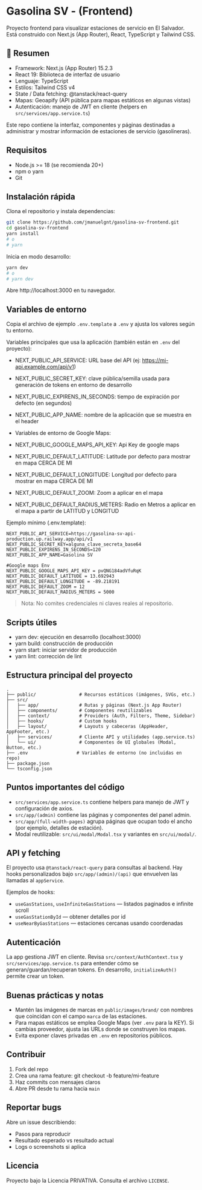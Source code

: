 # Gasolina SV - (Frontend)

Proyecto frontend para visualizar estaciones de servicio en El Salvador. Está construido con Next.js (App Router), React, TypeScript y Tailwind CSS.

## 🔎 Resumen

- Framework: Next.js (App Router) 15.2.3
- React 19: Biblioteca de interfaz de usuario
- Lenguaje: TypeScript
- Estilos: Tailwind CSS v4
- State / Data fetching: @tanstack/react-query
- Mapas: Geoapify (API pública para mapas estáticos en algunas vistas)
- Autenticación: manejo de JWT en cliente (helpers en `src/services/app.service.ts`)

Este repo contiene la interfaz, componentes y páginas destinadas a administrar y mostrar información de estaciones de servicio (gasolineras).

## Requisitos

- Node.js >= 18 (se recomienda 20+)
- npm o yarn
- Git

## Instalación rápida

Clona el repositorio y instala dependencias:

```bash
git clone https://github.com/jmanuelgnt/gasolina-sv-frontend.git
cd gasolina-sv-frontend
yarn install
# o
# yarn
```

Inicia en modo desarrollo:

```bash
yarn dev
# o
# yarn dev
```

Abre http://localhost:3000 en tu navegador.

## Variables de entorno

Copia el archivo de ejemplo `.env.template` a `.env` y ajusta los valores según tu entorno.

Variables principales que usa la aplicación (también están en `.env` del proyecto):

- NEXT_PUBLIC_API_SERVICE: URL base del API (ej: https://mi-api.example.com/api/v1)
- NEXT_PUBLIC_SECRET_KEY: clave pública/semilla usada para generación de tokens en entorno de desarrollo
- NEXT_PUBLIC_EXPIRENS_IN_SECONDS: tiempo de expiración por defecto (en segundos)
- NEXT_PUBLIC_APP_NAME: nombre de la aplicación que se muestra en el header

- Variables de entorno de Google Maps:
- NEXT_PUBLIC_GOOGLE_MAPS_API_KEY: Api Key de google maps
- NEXT_PUBLIC_DEFAULT_LATITUDE: Latitude por defecto para mostrar en mapa CERCA DE MI
- NEXT_PUBLIC_DEFAULT_LONGITUDE: Longitud por defecto para mostrar en mapa CERCA DE MI
- NEXT_PUBLIC_DEFAULT_ZOOM: Zoom a aplicar en el mapa
- NEXT_PUBLIC_DEFAULT_RADIUS_METERS: Radio en Metros a aplicar en el mapa a partir de LATITUD y LONGITUD

Ejemplo mínimo (.env.template):

```
NEXT_PUBLIC_API_SERVICE=https://gasolina-sv-api-production.up.railway.app/api/v1
NEXT_PUBLIC_SECRET_KEY=alguna_clave_secreta_base64
NEXT_PUBLIC_EXPIRENS_IN_SECONDS=120
NEXT_PUBLIC_APP_NAME=Gasolina SV

#Google maps Env
NEXT_PUBLIC_GOOGLE_MAPS_API_KEY = pvQNG184adVfuRqK
NEXT_PUBLIC_DEFAULT_LATITUDE = 13.692943
NEXT_PUBLIC_DEFAULT_LONGITUDE = -89.218191
NEXT_PUBLIC_DEFAULT_ZOOM = 12
NEXT_PUBLIC_DEFAULT_RADIUS_METERS = 5000
```

> Nota: No comites credenciales ni claves reales al repositorio.

## Scripts útiles

- yarn dev: ejecución en desarrollo (localhost:3000)
- yarn build: construcción de producción
- yarn start: iniciar servidor de producción
- yarn lint: corrección de lint

## Estructura principal del proyecto

```
.
├── public/                # Recursos estáticos (imágenes, SVGs, etc.)
├── src/
│   ├── app/               # Rutas y páginas (Next.js App Router)
│   ├── components/        # Componentes reutilizables
│   ├── context/           # Providers (Auth, Filters, Theme, Sidebar)
│   ├── hooks/             # Custom hooks
│   ├── layout/            # Layouts y cabeceras (AppHeader, AppFooter, etc.)
│   ├── services/          # Cliente API y utilidades (app.service.ts)
│   └── ui/                # Componentes de UI globales (Modal, Button, etc.)
├── .env                  # Variables de entorno (no incluidas en repo)
├── package.json
└── tsconfig.json
```

## Puntos importantes del código

- `src/services/app.service.ts` contiene helpers para manejo de JWT y configuración de axios.
- `src/app/(admin)` contiene las páginas y componentes del panel admin.
- `src/app/(full-width-pages)` agrupa páginas que ocupan todo el ancho (por ejemplo, detalles de estación).
- Modal reutilizable: `src/ui/modal/Modal.tsx` y variantes en `src/ui/modal/`.

## API y fetching

El proyecto usa `@tanstack/react-query` para consultas al backend. Hay hooks personalizados bajo `src/app/(admin)/(api)` que envuelven las llamadas al `appService`.

Ejemplos de hooks:

- `useGasStations`, `useInfiniteGasStations` — listados paginados e infinite scroll
- `useGasStationById` — obtener detalles por id
- `useNearByGasStations` — estaciones cercanas usando coordenadas

## Autenticación

La app gestiona JWT en cliente. Revisa `src/context/AuthContext.tsx` y `src/services/app.service.ts` para entender cómo se generan/guardan/recuperan tokens. En desarrollo, `initializeAuth()` permite crear un token.

## Buenas prácticas y notas

- Mantén las imágenes de marcas en `public/images/brand/` con nombres que coincidan con el campo `marca` de las estaciones.
- Para mapas estáticos se emplea Google Maps (ver `.env` para la KEY). Si cambias proveedor, ajusta las URLs donde se construyen los mapas.
- Evita exponer claves privadas en `.env` en repositorios públicos.

## Contribuir

1. Fork del repo
2. Crea una rama feature: git checkout -b feature/mi-feature
3. Haz commits con mensajes claros
4. Abre PR desde tu rama hacia `main`

## Reportar bugs

Abre un issue describiendo:
- Pasos para reproducir
- Resultado esperado vs resultado actual
- Logs o screenshots si aplica

## Licencia

Proyecto bajo la Licencia PRIVATIVA. Consulta el archivo `LICENSE`.